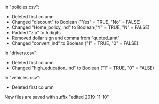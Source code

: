 In "policies.csv":

- Deleted first column
- Changed "discount" to Boolean ("Yes" = TRUE, "No" = FALSE)
- Changed "Home_policy_ind" to Boolean("Y" = TRUE, "N" = FALSE)
- Padded "zip" to 5 digits
- Removed dollar sign and comma from "quoted_amt"
- Changed "convert_ind" to Boolean ("1" = TRUE, "0" = FALSE)

In "drivers.csv":

- Deleted first column
- Changed "high_education_ind" to Boolean ("1" = TRUE, "0" = FALSE)

In "vehicles.csv":

- Deleted first column

New files are saved with suffix "edited 2019-11-10"
